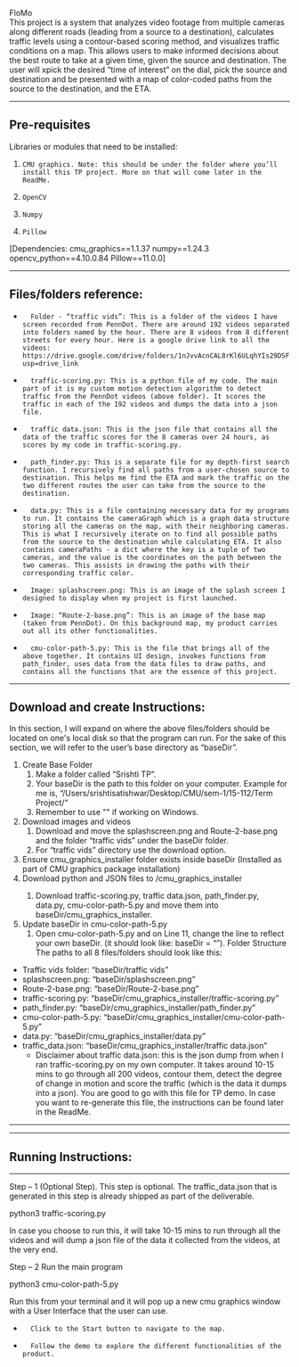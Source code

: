 FloMo \
This project is a system that analyzes video footage from multiple cameras along different roads (leading from a source to a destination), calculates traffic levels using a contour-based scoring method, and visualizes traffic conditions on a map. This allows users to make informed decisions about the best route to take at a given time, given the source and destination. The user will xpick the desired “time of interest” on the dial, pick the source and destination and be presented with a map of color-coded paths from the source to the destination, and the ETA.

--------------------------------------------------------------------
Pre-requisites
--------------------------------------------------------------------
Libraries or modules that need to be installed:
1.     CMU graphics. Note: this should be under the folder where you’ll install this TP project. More on that will come later in the ReadMe.
2.     OpenCV
3.     Numpy
4.     Pillow
[Dependencies:
cmu_graphics==1.1.37
numpy==1.24.3
opencv_python==4.10.0.84
Pillow==11.0.0]
 
--------------------------------------------------------------------
Files/folders reference:
--------------------------------------------------------------------
-       Folder - “traffic vids”: This is a folder of the videos I have screen recorded from PennDot. There are around 192 videos separated into folders named by the hour. There are 8 videos from 8 different streets for every hour. Here is a google drive link to all the videos: https://drive.google.com/drive/folders/1nJvvAcnCAL8rKl6ULqhYIs29DSFiXRoX?usp=drive_link
-       traffic-scoring.py: This is a python file of my code. The main part of it is my custom motion detection algorithm to detect traffic from the PennDot videos (above folder). It scores the traffic in each of the 192 videos and dumps the data into a json file.
-       traffic data.json: This is the json file that contains all the data of the traffic scores for the 8 cameras over 24 hours, as scores by my code in traffic-scoring.py.
-       path_finder.py: This is a separate file for my depth-first search function. I recursively find all paths from a user-chosen source to destination. This helps me find the ETA and mark the traffic on the two different routes the user can take from the source to the destination.
-       data.py: This is a file containing necessary data for my programs to run. It contains the cameraGraph which is a graph data structure storing all the cameras on the map, with their neighboring cameras. This is what I recursively iterate on to find all possible paths from the source to the destination while calculating ETA. It also contains cameraPaths - a dict where the key is a tuple of two cameras, and the value is the coordinates on the path between the two cameras. This assists in drawing the paths with their corresponding traffic color.
-       Image: splashscreen.png: This is an image of the splash screen I designed to display when my project is first launched.
-       Image: “Route-2-base.png”: This is an image of the base map (taken from PennDot). On this background map, my product carries out all its other functionalities.
-       cmu-color-path-5.py: This is the file that brings all of the above together. It contains UI design, invokes functions from path_finder, uses data from the data files to draw paths, and contains all the functions that are the essence of this project.
 

--------------------------------------------------------------------
Download and create Instructions:
--------------------------------------------------------------------
In this section, I will expand on where the above files/folders should be located on one's local disk so that the program can run. 
For the sake of this section, we will refer to the user’s base directory as “baseDir”.
 
1. Create Base Folder
   1. Make a folder called “Srishti TP”.
   2. Your baseDir is the path to this folder on your computer. Example <basedir> for me is, “/Users/srishtisatishwar/Desktop/CMU/sem-1/15-112/Term Project/“
   3. Remember to use "\" if working on Windows.
2. Download images and videos
   1. Download and move the splashscreen.png and Route-2-base.png and the folder “traffic vids” under the baseDir folder.
   2. For “traffic vids” directory use the download option.
3. Ensure cmu_graphics_installer  folder exists inside baseDir (Installed as part of CMU graphics package installation)
4. Download python and JSON files to <baseDir>/cmu_graphics_installer
   1. Download traffic-scoring.py, traffic data.json, path_finder.py, data.py, cmu-color-path-5.py and move them into baseDir/cmu_graphics_installer.
5. Update baseDir in cmu-color-path-5.py
   1. Open cmu-color-path-5.py and on Line 11, change the line to reflect your own baseDir. (it should look like: baseDir = “<entire path to your baseDir>”).
Folder Structure
The paths to all 8 files/folders should look like this:
* Traffic vids folder: “baseDir/traffic vids”
* splashscreen.png: “baseDir/splashscreen.png”
* Route-2-base.png: “baseDir/Route-2-base.png”
* traffic-scoring.py: “baseDir/cmu_graphics_installer/traffic-scoring.py”
* path_finder.py: “baseDir/cmu_graphics_installer/path_finder.py”
* cmu-color-path-5.py: “baseDir/cmu_graphics_installer/cmu-color-path-5.py”
* data.py: “baseDir/cmu_graphics_installer/data.py”
* traffic_data.json: “baseDir/cmu_graphics_installer/traffic data.json”
   * Disclaimer about traffic data.json: this is the json dump from when I ran traffic-scoring.py on my own computer. It takes around 10-15 mins to go through all 200 videos, contour them, detect the degree of change in motion and score the traffic (which is the data it dumps into a json). You are good to go with this file for TP demo. In case you want to re-generate this file, the instructions can be found later in the ReadMe.

--------------------------------------------------------------------
--------------------------------------------------------------------
Running Instructions:
--------------------------------------------------------------------
--------------------------------------------------------------------
 
Step – 1 (Optional Step). This step is optional. The traffic_data.json that is generated in this step is already shipped as part of the deliverable.
 
python3 traffic-scoring.py
 
In case you choose to run this, it will take 10-15 mins to run through all the videos and will dump a json file of the data it collected from the videos, at the very end.
 
Step – 2 Run the main program
 
python3 cmu-color-path-5.py
 
Run this from your terminal and it will pop up a new cmu graphics window with a User Interface that the user can use.
-       Click to the Start button to navigate to the map.
-       Follow the demo to explore the different functionalities of the product.

